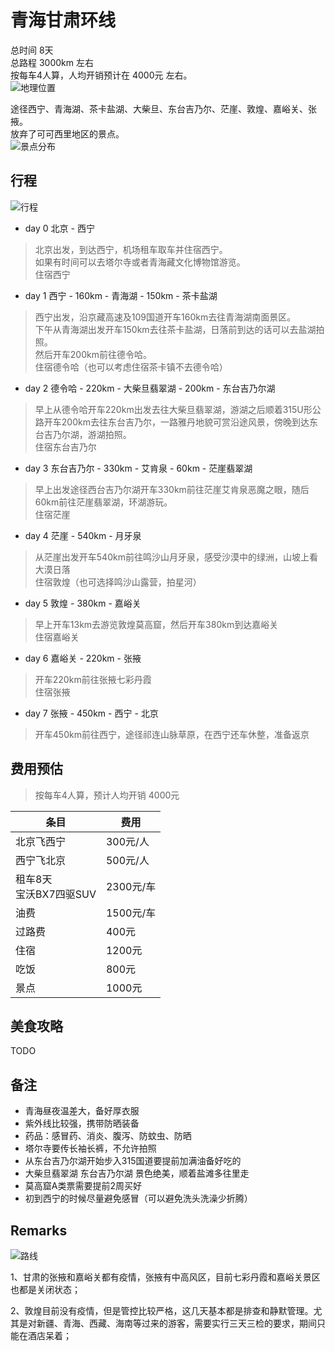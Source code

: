 # 青海甘肃环线
总时间 8天  
总路程 3000km 左右  
按每车4人算，人均开销预计在 4000元 左右。  
![地理位置](overview1.jpg)  

途径西宁、青海湖、茶卡盐湖、大柴旦、东台吉乃尔、茫崖、敦煌、嘉峪关、张掖。  
放弃了可可西里地区的景点。  
![景点分布](overview3.jpg)  

## 行程
![行程](overview4.jpg)  
- day 0 北京 - 西宁  
> 北京出发，到达西宁，机场租车取车并住宿西宁。  
如果有时间可以去塔尔寺或者青海藏文化博物馆游览。  
住宿西宁  
- day 1 西宁 - 160km - 青海湖 - 150km - 茶卡盐湖  
> 西宁出发，沿京藏高速及109国道开车160km去往青海湖南面景区。  
下午从青海湖出发开车150km去往茶卡盐湖，日落前到达的话可以去盐湖拍照。  
然后开车200km前往德令哈。  
住宿德令哈（也可以考虑住宿茶卡镇不去德令哈）  
- day 2  德令哈 - 220km - 大柴旦翡翠湖 - 200km - 东台吉乃尔湖  
> 早上从德令哈开车220km出发去往大柴旦翡翠湖，游湖之后顺着315U形公路开车200km去往东台吉乃尔，一路雅丹地貌可赏沿途风景，傍晚到达东台吉乃尔湖，游湖拍照。  
住宿东台吉乃尔  
- day 3  东台吉乃尔 - 330km - 艾肯泉 - 60km - 茫崖翡翠湖  
> 早上出发途径西台吉乃尔湖开车330km前往茫崖艾肯泉恶魔之眼，随后60km前往茫崖翡翠湖，环湖游玩。  
住宿茫崖  
- day 4  茫崖 - 540km - 月牙泉  
> 从茫崖出发开车540km前往鸣沙山月牙泉，感受沙漠中的绿洲，山坡上看大漠日落  
住宿敦煌（也可选择鸣沙山露营，拍星河）  
- day 5  敦煌 - 380km - 嘉峪关
> 早上开车13km去游览敦煌莫高窟，然后开车380km到达嘉峪关  
住宿嘉峪关  
- day 6  嘉峪关 - 220km - 张掖  
> 开车220km前往张掖七彩丹霞  
住宿张掖  
- day 7  张掖 - 450km - 西宁 - 北京  
> 开车450km前往西宁，途径祁连山脉草原，在西宁还车休整，准备返京  

## 费用预估  
> 按每车4人算，预计人均开销 4000元  

|条目|费用|
|---|---|
|北京飞西宁|300元/人|
|西宁飞北京|500元/人|
|租车8天<br>宝沃BX7四驱SUV|2300元/车|
|油费|1500元/车|
|过路费|400元|
|住宿|1200元|
|吃饭|800元|
|景点|1000元|

## 美食攻略  
TODO

## 备注  
- 青海昼夜温差大，备好厚衣服
- 紫外线比较强，携带防晒装备
- 药品：感冒药、消炎、腹泻、防蚊虫、防晒
- 塔尔寺要传长袖长裤，不允许拍照
- 从东台吉乃尔湖开始步入315国道要提前加满油备好吃的
- 大柴旦翡翠湖 东台吉乃尔湖 景色绝美，顺着盐滩多往里走
- 莫高窟A类票需要提前2周买好
- 初到西宁的时候尽量避免感冒（可以避免洗头洗澡少折腾）

## Remarks
![路线](overview5.jpg)  

1、甘肃的张掖和嘉峪关都有疫情，张掖有中高风区，目前七彩丹霞和嘉峪关景区也都是关闭状态；

2、敦煌目前没有疫情，但是管控比较严格，这几天基本都是排查和静默管理。尤其是对新疆、青海、西藏、海南等过来的游客，需要实行三天三检的要求，期间只能在酒店呆着； 